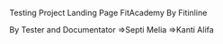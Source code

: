 Testing Project Landing Page FitAcademy By Fitinline

By Tester and Documentator
=>Septi Melia
=>Kanti Alifa